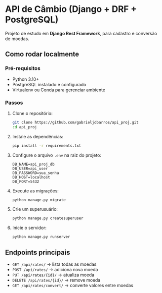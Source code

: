 # API de Câmbio (Django + DRF + PostgreSQL)

Projeto de estudo em **Django Rest Framework**, para cadastro e conversão de moedas.

## Como rodar localmente

### Pré-requisitos
- Python 3.10+
- PostgreSQL instalado e configurado
- Virtualenv ou Conda para gerenciar ambiente

### Passos
1. Clone o repositório:
   ```bash
   git clone https://github.com/gabrieljdbarros/api_proj.git
   cd api_proj
   ```

2. Instale as dependências:
   ```bash
   pip install -r requirements.txt
   ```

3. Configure o arquivo `.env` na raiz do projeto:
   ```
   DB_NAME=api_proj_db
   DB_USER=api_user
   DB_PASSWORD=sua_senha
   DB_HOST=localhost
   DB_PORT=5432
   ```

4. Execute as migrações:
   ```bash
   python manage.py migrate
   ```

5. Crie um superusuário:
   ```bash
   python manage.py createsuperuser
   ```

6. Inicie o servidor:
   ```bash
   python manage.py runserver
   ```

## Endpoints principais
- `GET /api/rates/` → lista todas as moedas
- `POST /api/rates/` → adiciona nova moeda
- `PUT /api/rates/{id}/` → atualiza moeda
- `DELETE /api/rates/{id}/` → remove moeda
- `GET /api/rates/convert/` → converte valores entre moedas
